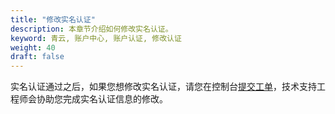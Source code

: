 ```yaml
---
title: "修改实名认证"
description: 本章节介绍如何修改实名认证。
keyword: 青云, 账户中心, 账户认证, 修改认证
weight: 40
draft: false
---
```


实名认证通过之后，如果您想修改实名认证，请您在控制台[提交工单](https://console.qingcloud.com/tickets/)，技术支持工程师会协助您完成实名认证信息的修改。
